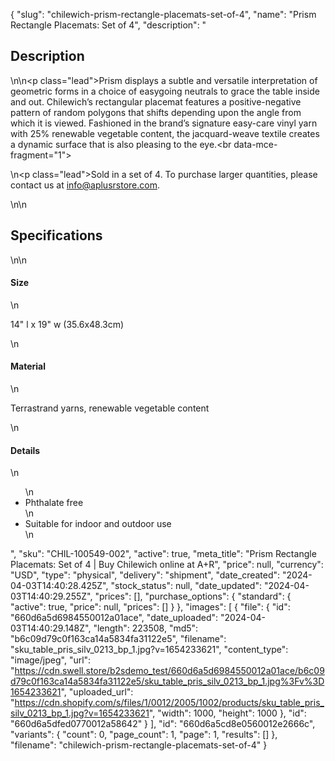 {
  "slug": "chilewich-prism-rectangle-placemats-set-of-4",
  "name": "Prism Rectangle Placemats: Set of 4",
  "description": "<h2>Description</h2>\n<!-- split -->\n<p class=\"lead\">Prism displays a subtle and versatile interpretation of geometric forms in a choice of easygoing neutrals to grace the table inside and out. Chilewich’s rectangular placemat features a positive-negative pattern of random polygons that shifts depending upon the angle from which it is viewed. Fashioned in the brand’s signature easy-care vinyl yarn with 25% renewable vegetable content, the jacquard-weave textile creates a dynamic surface that is also pleasing to the eye.<br data-mce-fragment=\"1\"></p>\n<p class=\"lead\">Sold in a set of 4. To purchase larger quantities, please contact us at info@aplusrstore.com.</p>\n<!-- split -->\n<h2>Specifications</h2>\n<!-- split -->\n<h4>Size</h4>\n<p>14\" l x 19\" w (35.6x48.3cm)</p>\n<h4>Material</h4>\n<p>Terrastrand yarns, renewable vegetable content</p>\n<h4>Details</h4>\n<ul>\n<li>Phthalate free</li>\n<li>Suitable for indoor and outdoor use</li>\n</ul>",
  "sku": "CHIL-100549-002",
  "active": true,
  "meta_title": "Prism Rectangle Placemats: Set of 4 | Buy Chilewich online at A+R",
  "price": null,
  "currency": "USD",
  "type": "physical",
  "delivery": "shipment",
  "date_created": "2024-04-03T14:40:28.425Z",
  "stock_status": null,
  "date_updated": "2024-04-03T14:40:29.255Z",
  "prices": [],
  "purchase_options": {
    "standard": {
      "active": true,
      "price": null,
      "prices": []
    }
  },
  "images": [
    {
      "file": {
        "id": "660d6a5d6984550012a01ace",
        "date_uploaded": "2024-04-03T14:40:29.148Z",
        "length": 223508,
        "md5": "b6c09d79c0f163ca14a5834fa31122e5",
        "filename": "sku_table_pris_silv_0213_bp_1.jpg?v=1654233621",
        "content_type": "image/jpeg",
        "url": "https://cdn.swell.store/b2sdemo_test/660d6a5d6984550012a01ace/b6c09d79c0f163ca14a5834fa31122e5/sku_table_pris_silv_0213_bp_1.jpg%3Fv%3D1654233621",
        "uploaded_url": "https://cdn.shopify.com/s/files/1/0012/2005/1002/products/sku_table_pris_silv_0213_bp_1.jpg?v=1654233621",
        "width": 1000,
        "height": 1000
      },
      "id": "660d6a5dfed0770012a58642"
    }
  ],
  "id": "660d6a5cd8e0560012e2666c",
  "variants": {
    "count": 0,
    "page_count": 1,
    "page": 1,
    "results": []
  },
  "filename": "chilewich-prism-rectangle-placemats-set-of-4"
}